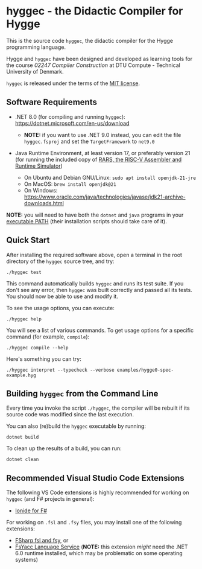# hyggec - the Didactic Compiler for Hygge

This is the source code `hyggec`, the didactic compiler for the Hygge
programming language.

Hygge and `hyggec` have been designed and developed as learning tools for the
course *02247 Compiler Construction* at DTU Compute - Technical University of
Denmark.

`hyggec` is released under the terms of the [MIT license](LICENSE.md).

## Software Requirements

  * .NET 8.0 (for compiling and running `hyggec`): <https://dotnet.microsoft.com/en-us/download>
    - **NOTE:** if you want to use .NET 9.0 instead, you can edit the file
      `hyggec.fsproj` and set the `TargetFramework` to `net9.0`
 
  * Java Runtime Environment, at least version 17, or preferably version 21
    (for running the included copy of [RARS, the RISC-V Assembler and Runtime Simulator](https://github.com/TheThirdOne/rars))
    - On Ubuntu and Debian GNU/Linux: `sudo apt install openjdk-21-jre`
    - On MacOS: `brew install openjdk@21`
    - On Windows: <https://www.oracle.com/java/technologies/javase/jdk21-archive-downloads.html>

**NOTE:** you will need to have both the `dotnet` and `java` programs in your
[executable PATH](https://janelbrandon.medium.com/understanding-the-path-variable-6eae0936e976)
(their installation scripts should take care of it).

## Quick Start

After installing the required software above, open a terminal in the root
directory of the `hyggec` source tree, and try:

```
./hyggec test
```

This command automatically builds `hyggec` and runs its test suite. If you don't
see any error, then `hyggec` was built correctly and passed all its tests.  You
should now be able to use and modify it.

To see the usage options, you can execute:

```
./hyggec help
```

You will see a list of various commands.  To get usage options for a specific
command (for example, `compile`):

```
./hyggec compile --help
```

Here's something you can try:

```
./hyggec interpret --typecheck --verbose examples/hygge0-spec-example.hyg
```

## Building `hyggec` from the Command Line

Every time you invoke the script `./hyggec`, the compiler will be rebuilt if its
source code was modified since the last execution.

You can also (re)build the `hyggec` executable by running:

```
dotnet build
```

To clean up the results of a build, you can run:

```
dotnet clean
```

## Recommended Visual Studio Code Extensions

The following VS Code extensions is highly recommended for working on `hyggec`
(and F# projects in general):

  * [Ionide for F#](https://marketplace.visualstudio.com/items?itemName=Ionide.Ionide-fsharp)

For working on `.fsl` and `.fsy` files, you may install one of the following
extensions:

  * [FSharp fsl and fsy](https://marketplace.visualstudio.com/items?itemName=mnxn.fsharp-fsl-fsy), or
  * [FsYacc Language Service](https://marketplace.visualstudio.com/items?itemName=ijklam.fsyacc-language-service)
    (**NOTE:** this extension _might_ need the .NET 6.0 runtime installed, which
    may be problematic on some operating systems)
